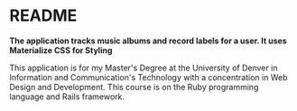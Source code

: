# README

**The application tracks music albums and record labels for a user. It uses Materialize CSS for Styling**

This application is for my Master's Degree at the University of Denver in Information and Communication's Technology with a concentration in Web Design and Development. 
This course is on the Ruby programming language and Rails framework.
